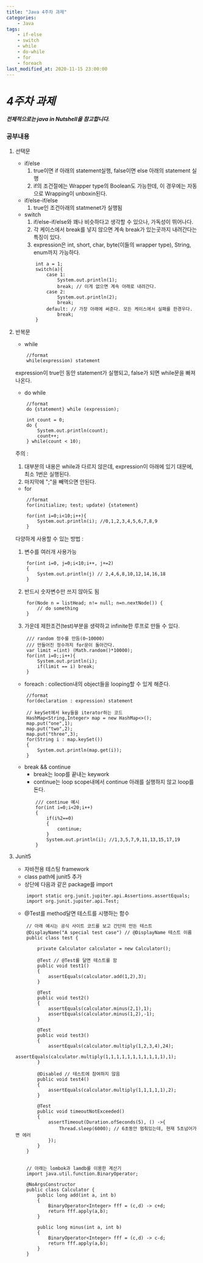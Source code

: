 ```yaml
---
title: "Java 4주차 과제"
categories:
    - Java
tags:
    - if-else
    - switch
    - while
    - do-while
    - for
    - foreach
last_modified_at: 2020-11-15 23:00:00
---
```

# *4주차 과제*

***전체적으로는 java in Nutshell을 참고합니다.***
### 공부내용  <br>

1. 선택문
    - if/else<br>
        1) true이면 if 아래의 statement실행, false이면 else 아래의 statement 실행<br>
        2) if의 조건절에는 Wrapper type의 Boolean도 가능한데, 이 경우에는 자동으로 Wrapping이 unboxin된다.
    - if/else-if/else<br>
        1) true인 조건아래의 statmenet가 실행됨
    - switch<br>
        1) if/else-if/else와 꽤나 비슷하다고 생각할 수 있으나, 가독성이 뛰어나다.<br>
        2) 각 케이스에서 break를 넣지 않으면 계속 break가 있는곳까지 내려간다는 특징이 있다.<br>
        3) expression은 int, short, char, byte(이들의 wrapper type), String, enum까지 가능하다.
        ```
            int a = 1;
            switch(a){
                case 1:
                    System.out.println(1);
                    break; // 이게 없으면 계속 아래로 내려간다.
                case 2:
                    System.out.println(2);
                    break;
                default: // 가장 아래에 써준다. 모든 케이스에서 실패를 한경우다.
                    break;
            }
        ```

2. 반복문
    - while
    ```
        //format
        while(expression) statement
    ```
    expression이 true인 동안 statement가 실행되고, false가 되면 while문을 빠져나온다.
    - do while
    ```
        //format
        do {statement} while (expression);

        int count = 0;
        do {
            System.out.println(count);
            count++;
        } while(count < 10);
    ```
    주의 :
    1) 대부분의 내용은 while과 다르지 않은데, expression이 아래에 있기 대문에, 최소 1번은 실행된다.
    2) 마지막에 ";"을 빼먹으면 안된다.
    - for
    ```
        //format
        for(initialize; test; update) {statement}
        
        for(int i=0;i<10;i++){
            System.out.println(i); //0,1,2,3,4,5,6,7,8,9
        }
    ```
    다양하게 사용할 수 있는 방법 :<br>
    1) 변수를 여러개 사용가능
    ```
        for(int i=0, j=0;i<10;i++, j+=2)
        {
            System.out.println(j) // 2,4,6,8,10,12,14,16,18
        }
    ```
    2) 반드시 숫자변수만 쓰지 않아도 됨
    ```
        for(Node n = listHead; n!= null; n=n.nextNode()) {
            // do something
        }
    ```
    3) 가운데 제한조건(test)부분을 생략하고 infinite한 루프로 만들 수 있다.
    ```
        /// random 정수를 만듬(0~10000) 
        /// 만들어진 정수까지 for문이 돌아간다.
        var limit =(int) (Math.random()*10000);
        for(int i=0;;i++){
            System.out.println(i);
            if(limit == i) break;
        }
    ```
    - foreach : collection내의 object들을 looping할 수 있게 해준다.
    ```
        //format
        for(declaration : expression) statement

        // keySet에서 key들을 iterator하는 코드
        HashMap<String,Integer> map = new HashMap<>();
        map.put("one",1);
        map.put("two",2);
        map.put("three",3);
        for(String i : map.keySet())
        {
            System.out.println(map.get(i));
        }
    ```
    - break && continue
        - break는 loop를 끝내는 keywork
        - continue는 loop scope내에서 continue 아래를 실행하지 않고 loop를 돈다.
        ```
            /// continue 예시
            for(int i=0;i<20;i++)
            {
                if(i%2==0)
                {
                    continue;
                }
                System.out.println(i); //1,3,5,7,9,11,13,15,17,19
            }
        ```

3. Junit5
    - 자바전용 테스팅 framework
    - class path에 junit5 추가
    - 상단에 다음과 같은 package를 import
    ```
        import static org.junit.jupiter.api.Assertions.assertEquals;
        import org.junit.jupiter.api.Test;
    ```
    - @Test를 method달면 테스트를 시행하는 함수
    ```
        // 아래 예시는 공식 사이트 코드를 보고 간단히 만든 테스트
        @DisplayName("A special test case") // @DisplayName 테스트 이름
        public class test {

            private Calculator calculator = new Calculator();

            @Test // @Test를 달면 테스트를 함
            public void test1()
            {
                assertEquals(calculator.add(1,2),3);
            }

            @Test
            public void test2()
            {
                assertEquals(calculator.minus(2,1),1);
                assertEquals(calculator.minus(1,2),-1);
            }

            @Test
            public void test3()
            {
                assertEquals(calculator.multiply(1,2,3,4),24);
                assertEquals(calculator.multiply(1,1,1,1,1,1,1,1,1,1,1),1);
            }

            @Disabled // 테스트에 참여하지 않음
            public void test4()
            {
                assertEquals(calculator.multiply(1,1,1,1,1),2);
            }

            @Test
            public void timeoutNotExceeded()
            {
                assertTimeout(Duration.ofSeconds(5), () ->{
                    Thread.sleep(6000); // 6초동안 멈춰있는데, 현재 5초넘어가면 에러
                }); 
            } 
        }


        // 아래는 lombok과 lamdb를 이용한 계산기
        import java.util.function.BinaryOperator;

        @NoArgsConstructor
        public class Calculator {
            public long add(int a, int b)
            {
                BinaryOperator<Integer> fff = (c,d) -> c+d;
                return fff.apply(a,b);
            }

            public long minus(int a, int b)
            {
                BinaryOperator<Integer> fff = (c,d) -> c-d;
                return fff.apply(a,b);
            }
        }
    ```